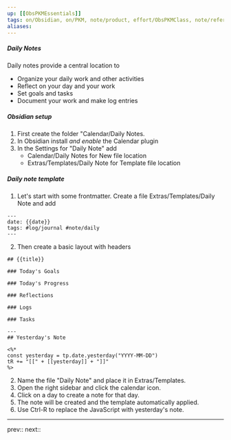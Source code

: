 ```yaml
---
up: [[ObsPKMEssentials]]
tags: on/Obsidian, on/PKM, note/product, effort/ObsPKMClass, note/reference
aliases: 
---
```


##### Daily Notes

Daily notes provide a central location to

- Organize your daily work and other activities
- Reflect on your day and your work 
- Set goals and tasks
- Document your work and make log entries 

##### Obsidian setup

1. First create the folder "Calendar/Daily Notes.
2. In Obsidian install _and enable_ the Calendar plugin
3. In the Settings for "Daily Note" add
 	- Calendar/Daily Notes for New file location
 	- Extras/Templates/Daily Note for Template file location


##### Daily note template

1. Let's start with some frontmatter. Create a file Extras/Templates/Daily Note and add
```
---
date: {{date}}
tags: #log/journal #note/daily 
---
```

2. Then create a basic layout with headers
```
## {{title}}

### Today's Goals

### Today's Progress

### Reflections

### Logs

### Tasks

---
## Yesterday's Note

<%*
const yesterday = tp.date.yesterday("YYYY-MM-DD")
tR += "[[" + [[yesterday]] + "]]"
%>

```

2. Name the file "Daily Note" and place it in Extras/Templates.
3. Open the right sidebar and click the calendar icon.
4. Click on a day to create a note for that day.
5. The note will be created and the template automatically applied.
6. Use Ctrl-R to replace the JavaScript with yesterday's note.

---
prev:: 
next:: 